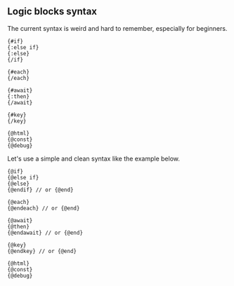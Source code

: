 ## Logic blocks syntax

The current syntax is weird and hard to remember, especially for beginners.

```svelte
{#if}
{:else if}
{:else}
{/if}

{#each}
{/each}

{#await}
{:then} 
{/await}

{#key}
{/key}

{@html}
{@const}
{@debug}
```


Let's use a simple and clean syntax like the example below.

```svelte
{@if}
{@else if}
{@else}
{@endif} // or {@end}

{@each}
{@endeach} // or {@end}

{@await}
{@then} 
{@endawait} // or {@end}

{@key}
{@endkey} // or {@end}

{@html}
{@const}
{@debug}
```
